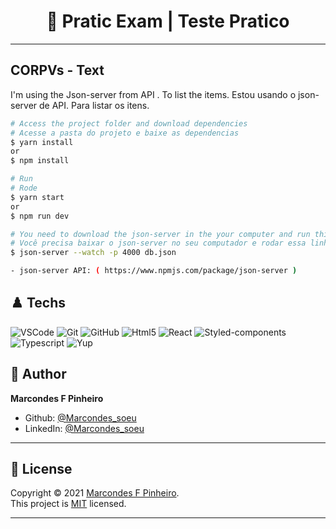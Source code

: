 <h1 align="center"> 🏴󠁧󠁢󠁥󠁮󠁧󠁿 Pratic Exam | Teste Pratico </h1>

---
## CORPVs - Text

I'm using the Json-server from API . To list the items.
Estou usando o json-server de API. Para listar os itens.


```bash
# Access the project folder and download dependencies
# Acesse a pasta do projeto e baixe as dependencias
$ yarn install
or
$ npm install
```

```bash
# Run
# Rode
$ yarn start
or
$ npm run dev
```

```bash
# You need to download the json-server in the your computer and run this comand line
# Você precisa baixar o json-server no seu computador e rodar essa linha de comando
$ json-server --watch -p 4000 db.json

- json-server API: ( https://www.npmjs.com/package/json-server )
```

## ♟️ Techs


![VSCode](https://img.shields.io/badge/-VSCode-0085D1?style=flat-square&logo=visual-studio-code&logoColor=white)
![Git](https://img.shields.io/badge/-Git-F05032?style=flat-square&logo=git&logoColor=white)
![GitHub](https://img.shields.io/badge/-GitHub-212121?style=flat-square&logo=GitHub&logoColor=white)
![Html5](https://img.shields.io/badge/-Html5-DD4B25?style=flat-square&logo=Html5&logoColor=white)
![React](https://img.shields.io/badge/-React-black?style=flat-square&logo=React&logoColor=2F74C0)
![Styled-components](https://img.shields.io/badge/-Styled%20Components-pink?style=flat-square&logo=styled-components)
![Typescript](https://img.shields.io/badge/-Typescript-gray?style=flat-square&logo=Typescript&logoColor=2F74C0)
![Yup](https://img.shields.io/badge/-Yup-red?style=flat-square&logo=Yup&logoColor=2F74C0)




## 👤 Author

**Marcondes F Pinheiro**

- Github: [@Marcondes_soeu](https://github.com/mascou9090)
- LinkedIn: [@Marcondes_soeu](https://www.linkedin.com/in/marcondes-ferreira-48aa231ab/)

---

## 📝 License

Copyright © 2021 [Marcondes F Pinheiro](https://github.com/mascou9090).<br />
This project is [MIT](https://opensource.org/licenses/MIT) licensed.

---
